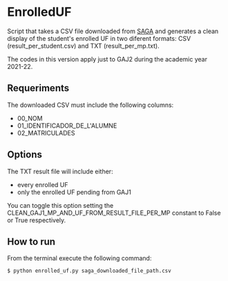 # EnrolledUF
Script that takes a CSV file downloaded from [SAGA](https://inlab.fib.upc.edu/en/saga-system-administration-and-academic-management-public-schools-under-department-education) and generates a clean display of the student's enrolled UF in two diferent formats: CSV (result_per_student.csv) and TXT (result_per_mp.txt).

The codes in this version apply just to GAJ2 during the academic year 2021-22.

## Requeriments
The downloaded CSV must include the following columns:
- 00_NOM
- 01_IDENTIFICADOR_DE_L'ALUMNE
- 02_MATRICULADES

## Options
The TXT result file will include either:
- every enrolled UF
- only the enrolled UF pending from GAJ1

You can toggle this option setting the CLEAN_GAJ1_MP_AND_UF_FROM_RESULT_FILE_PER_MP constant to False or True respectively.

## How to run
From the terminal execute the following command:

`$ python enrolled_uf.py saga_downloaded_file_path.csv`
